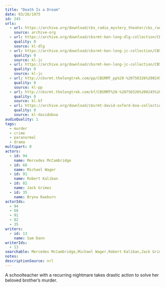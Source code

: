 ```yaml
---
title: "Death Is a Dream"
date: 03/26/1975
id: 245
urls: 
  - url: https://archive.org/download/cbs_radio_mystery_theater/cbs_radio_mystery_theater-0201-0250.zip/cbs_radio_mystery_theater-0201-0250%2Fcbsrmt_0245_death_is_a_dream.mp3
    source: archive-org
  - url: https://archive.org/download/cbsrmt-ken-long-dlg-collection/CBSRMT - 750326 0245 Death Is a Dream.mp3
    quality: 0
    source: kl-dlg
  - url: https://archive.org/download/cbsrmt-ken-long-jc-collection/CBSRMT - 750326 0245 Death Is A Dream vbr kb_jc.mp3
    quality: 0
    source: kl-jc
  - url: https://archive.org/download/cbsrmt-ken-long-jc-collection/CBSRMT - 750326 0245 Death Is A Dream vbr oz_jc.mp3
    quality: 0
    source: kl-jc
  - url: http://cbsrmt.thelongtrek.com/pp/CBSRMT_pp%20-%20750326%200245%20Death%20Is%20a%20Dream.mp3
    quality: 0
    source: kl-pp
  - url: http://cbsrmt.thelongtrek.com/kf/CBSRMT%20-%20750326%200245%20Death%20Is%20A%20Dream_kf.mp3
    quality: 0
    source: kl-kf
  - url: https://archive.org/download/cbsrmt-david-oxford-boa-collection/CBSRMT-750326-0245-Death-is-a-Dream-(64-44)_kf-{BoA}.mp3
    quality: 0
    source: kl-davidoboa
audioQuality: 1
tags: 
  - murder
  - crime
  - paranormal
  - drama
multipart: 0
actors:  
  - id: 94
    name: Mercedes McCambridge  
  - id: 68
    name: Michael Wager  
  - id: 91
    name: Robert Kaliban  
  - id: 82
    name: Jack Grimes  
  - id: 35
    name: Bryna Raeburn
actorIds:  
  - 94  
  - 68  
  - 91  
  - 82  
  - 35
writers:  
  - id: 13
    name: Sam Dann
writerIds:  
  - 13
searchable: Mercedes McCambridge,Michael Wager,Robert Kaliban,Jack Grimes,Bryna Raeburn Sam Dann
notes: 
descriptionSource: nrl
---
```

A schoolteacher with a recurring nightmare takes drastic action to solve her beloved brother’s murder.